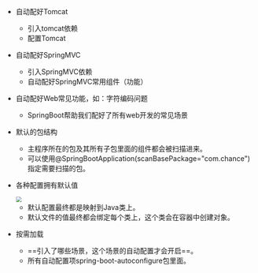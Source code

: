 - 自动配好Tomcat

  - 引入tomcat依赖
  - 配置Tomcat

- 自动配好SpringMVC

  - 引入SpringMVC依赖
  - 自动配好SpringMVC常用组件（功能）

- 自动配好Web常见功能，如：字符编码问题

  - SpringBoot帮助我们配好了所有web开发的常见场景

- 默认的包结构

  - 主程序所在的包及其所有子包里面的组件都会被扫描进来。
  - 可以使用@SpringBootApplication(scanBasePackage="com.chance")指定需要扫描的包。

- 各种配置拥有默认值

  <img src="https://tva1.sinaimg.cn/large/008i3skNgy1gtu7b03qiej60uw01o3yn02.jpg" style="zoom: 67%;" />

  - 默认配置最终都是映射到Java类上。
  - 默认文件的值最终都会绑定每个类上，这个类会在容器中创建对象。

- 按需加载

  - ==引入了哪些场景，这个场景的自动配置才会开启==。
  - 所有自动配置项spring-boot-autoconfigure包里面。